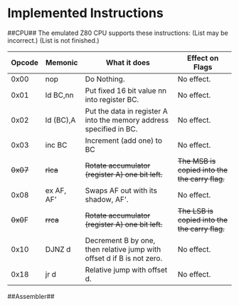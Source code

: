 Implemented Instructions
========================

##CPU##
The emulated Z80 CPU supports these instructions:
(List may be incorrect.)
(List is not finished.)

|Opcode|Memonic   |What it does                                                          |Effect on Flags
|------|----------|----------------------------------------------------------------------|------------------------------------------
| 0x00 |nop       |Do Nothing.                                                           |No effect.
| 0x01 |ld BC,nn  |Put fixed 16 bit value nn into register BC.                           |No effect.
| 0x02 |ld (BC),A |Put the data in register A into the memory address specified in BC.   |No effect.
| 0x03 |inc BC    |Increment (add one) to BC                                             |No effect.
| ~~0x07~~ |~~rlca~~      |~~Rotate accumulator (register A) one bit left.~~                         |~~The MSB is copied into the the carry flag.~~
| 0x08 |ex AF, AF'|Swaps AF out with its shadow, AF'.                                    |No effect.
| ~~0x0~~F |~~rrca~~      |~~Rotate accumulator (register A) one bit left.~~                         |~~The LSB is copied into the the carry flag.~~
| 0x10 |DJNZ d    |Decrement B by one, then relative jump with offset d if B is not zero.|No effect.
| 0x18 |jr d      |Relative jump with offset d.                                          |No effect.

##Assembler##
